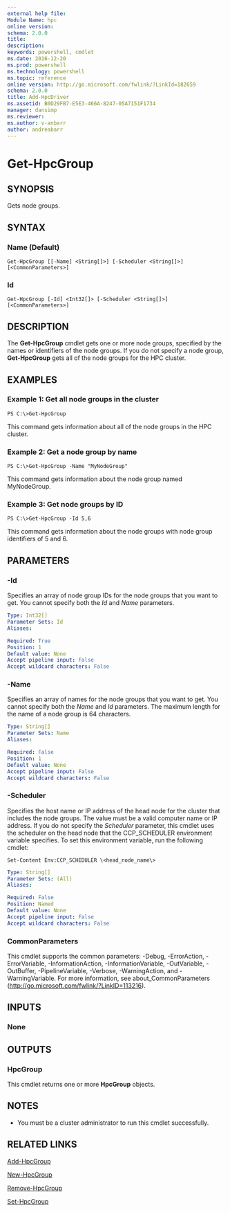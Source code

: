```yaml
---
external help file:
Module Name: hpc
online version:
schema: 2.0.0
title:
description:
keywords: powershell, cmdlet
ms.date: 2016-12-20
ms.prod: powershell
ms.technology: powershell
ms.topic: reference
online version: http://go.microsoft.com/fwlink/?LinkId=182659
schema: 2.0.0
title: Add-HpcDriver
ms.assetid: B0D29FB7-E5E3-466A-8247-05A7151F1734
manager: dansimp
ms.reviewer:
ms.author: v-anbarr
author: andreabarr
---
```


# Get-HpcGroup

## SYNOPSIS
Gets node groups.

## SYNTAX

### Name (Default)
```
Get-HpcGroup [[-Name] <String[]>] [-Scheduler <String[]>] [<CommonParameters>]
```

### Id
```
Get-HpcGroup [-Id] <Int32[]> [-Scheduler <String[]>] [<CommonParameters>]
```

## DESCRIPTION
The **Get-HpcGroup** cmdlet gets one or more node groups, specified by the names or identifiers of the node groups.
If you do not specify a node group, **Get-HpcGroup** gets all of the node groups for the HPC cluster.

## EXAMPLES

### Example 1: Get all node groups in the cluster
```
PS C:\>Get-HpcGroup
```

This command gets information about all of the node groups in the HPC cluster.

### Example 2: Get a node group by name
```
PS C:\>Get-HpcGroup -Name "MyNodeGroup"
```

This command gets information about the node group named MyNodeGroup.

### Example 3: Get node groups by ID
```
PS C:\>Get-HpcGroup -Id 5,6
```

This command gets information about the node groups with node group identifiers of 5 and 6.

## PARAMETERS

### -Id
Specifies an array of node group IDs for the node groups that you want to get.
You cannot specify both the *Id* and *Name* parameters.

```yaml
Type: Int32[]
Parameter Sets: Id
Aliases:

Required: True
Position: 1
Default value: None
Accept pipeline input: False
Accept wildcard characters: False
```

### -Name
Specifies an array of names for the node groups that you want to get.
You cannot specify both the *Name* and *Id* parameters.
The maximum length for the name of a node group is 64 characters.

```yaml
Type: String[]
Parameter Sets: Name
Aliases:

Required: False
Position: 1
Default value: None
Accept pipeline input: False
Accept wildcard characters: False
```

### -Scheduler
Specifies the host name or IP address of the head node for the cluster that includes the node groups.
The value must be a valid computer name or IP address.
If you do not specify the *Scheduler* parameter, this cmdlet uses the scheduler on the head node that the CCP_SCHEDULER environment variable specifies.
To set this environment variable, run the following cmdlet:

`Set-Content Env:CCP_SCHEDULER \<head_node_name\>`

```yaml
Type: String[]
Parameter Sets: (All)
Aliases:

Required: False
Position: Named
Default value: None
Accept pipeline input: False
Accept wildcard characters: False
```

### CommonParameters
This cmdlet supports the common parameters: -Debug, -ErrorAction, -ErrorVariable, -InformationAction, -InformationVariable, -OutVariable, -OutBuffer, -PipelineVariable, -Verbose, -WarningAction, and -WarningVariable. For more information, see about_CommonParameters (http://go.microsoft.com/fwlink/?LinkID=113216).

## INPUTS

### None

## OUTPUTS

### HpcGroup
This cmdlet returns one or more **HpcGroup** objects.

## NOTES
* You must be a cluster administrator to run this cmdlet successfully.

## RELATED LINKS

[Add-HpcGroup](./Add-HpcGroup.md)

[New-HpcGroup](./New-HpcGroup.md)

[Remove-HpcGroup](./Remove-HpcGroup.md)

[Set-HpcGroup](./Set-HpcGroup.md)
